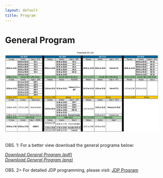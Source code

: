```yaml
---
layout: default
title: Program
---
```


# General Program
<center>
<img src="generalprogram.png" alt="General Program STIL 2019" style="width: 650px; height: 268px;"/>
</center>
<br>

OBS. 1: For a better view download the general programa below:

<a href="generalprogram-stil2019.pdf"><i>Download General Program (pdf)</i></a>
<br>
<a href="generalprogram.png"><i>Download General Program (png)</i></a>
<br><br>
OBS. 2> For detailed JDP programming, please visit: [JDP Program](https://sites.google.com/view/jdp2019/)
